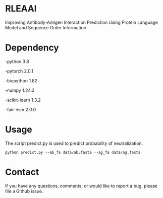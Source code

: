 # RLEAAI
Improving Antibody-Antigen Interaction Prediction Using Protein Language Model and Sequence Order Information
# Dependency
-python 3.8

-pytorch 2.0.1

-biopython 1.82

-numpy 1.24.3

-scikit-learn 1.3.2

-fair-esm 2.0.0
# Usage
The script predict.py is used to predict probability of neutralization.
```
python predict.py --ab_fa data/ab.fasta --ag_fa data/ag.fasta
```
# Contact
If you have any questions, comments, or would like to report a bug, please file a Github issue.
